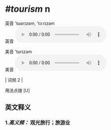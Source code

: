 # ***\#tourism*** n
英音 'tʊərɪzəm, 'tɔːrɪzəm  
英音
<audio src="./media/tourism1.aac" controls="controls"></audio>

美音 'tʊrɪzəm  
美音
<audio src="./media/tourism.aac" controls="controls"></audio>



| 词频 2 |  

用法点拨  [U]

英文释义
---
### 1.*高义频：* **观光旅行；旅游业**  


